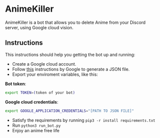 # AnimeKiller

AnimeKiller is a bot that allows you to delete Anime from your Discord server,
using Google cloud vision.

## Instructions

This instructions should help you getting the bot up and running:

- Create a Google cloud account.
- Follow [this](https://cloud.google.com/vision/docs/auth) instructions by
  Google to generate a JSON file.
- Export your enviroment variables, like this:

**Bot token**:

```bash
export TOKEN=(token of your bot)
```

**Google cloud credentials**:

```bash
export GOOGLE_APPLICATION_CREDENTIALS="[PATH TO JSON FILE]"
```

- Satisfy the requirements by running `pip3 -r install requirements.txt`
- Run `python3 run_bot.py`
- Enjoy an anime free life
